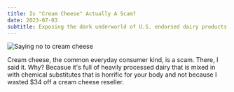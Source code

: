 ```yaml
---
title: Is "Cream Cheese" Actually A Scam?
date: 2023-07-03
subtitle: Exposing the dark underworld of U.S. endorsed dairy products.
---
```

![Saying no to cream cheese](images/cream-cheese.jpg)
  
Cream cheese, the common everyday consumer kind, is a scam. There, I said it. Why? Becasue it's full of heavily processed dairy that is mixed in with chemical substitutes that is horrific for your body and not because I wasted $34 off a cream cheese reseller. 